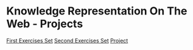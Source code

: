 # Knowledge Representation On The Web - Projects

[First Exercises Set](https://github.com/alex-xiarchos/ceid-krweb/blob/main/KRWEB_1059619_ASK_1_doc.pdf)
[Second Exercises Set](https://github.com/alex-xiarchos/ceid-krweb/blob/main/KRWEB_1059619_ASK_2.pdf)
[Project](https://github.com/alex-xiarchos/ceid-krweb/blob/main/KRWEB_PROJECT_report.pdf)
